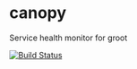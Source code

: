 # canopy
Service health monitor for groot

[![Build Status](https://travis-ci.org/acm-uiuc/canopy.svg?branch=master)](https://travis-ci.org/acm-uiuc/canopy)
